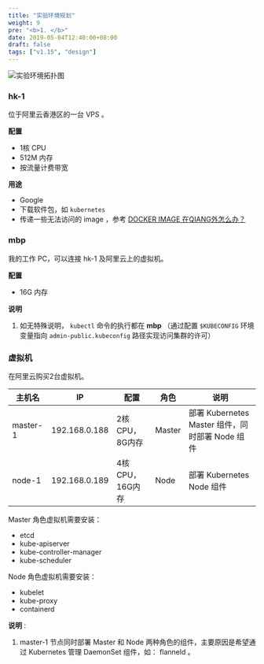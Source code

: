 ```yaml
---
title: "实验环境规划"
weight: 9
pre: "<b>1. </b>"
date: 2019-05-04T12:40:00+08:00
draft: false
tags: ["v1.15", "design"]
---
```


![实验环境拓扑图](/kfs/v1.16/static/lab-topo.png)

### hk-1

位于阿里云香港区的一台 VPS 。

**配置**

- 1核 CPU
- 512M 内存
- 按流量计费带宽

**用途**

- Google
- 下载软件包，如 `kubernetes`
- 传递一些无法访问的 image ，参考 [DOCKER IMAGE 在QIANG外怎么办？](/posts/docker-image-gfw/)

### mbp

我的工作 PC，可以连接 hk-1 及阿里云上的虚拟机。

**配置**

- 16G 内存

**说明**

1. 如无特殊说明， `kubectl` 命令的执行都在 **mbp** （通过配置 `$KUBECONFIG` 环境变量指向 `admin-public.kubeconfig` 路径实现访问集群的许可）

### 虚拟机

在阿里云购买2台虚拟机。

| 主机名 | IP | 配置 | 角色 | 说明 |
|-------|----|------|------|-----|
| master-1 | 192.168.0.188 | 2核CPU，8G内存 | Master | 部署 Kubernetes Master 组件，同时部署 Node 组件 |
| node-1 | 192.168.0.189 |4核CPU，16G内存 | Node | 部署 Kubernetes Node 组件 |

Master 角色虚拟机需要安装：

- etcd
- kube-apiserver
- kube-controller-manager
- kube-scheduler

Node 角色虚拟机需要安装：

- kubelet
- kube-proxy
- containerd

**说明** :

1. master-1 节点同时部署 Master 和 Node 两种角色的组件，主要原因是希望通过 Kubernetes 管理 DaemonSet 组件，如： flanneld 。
